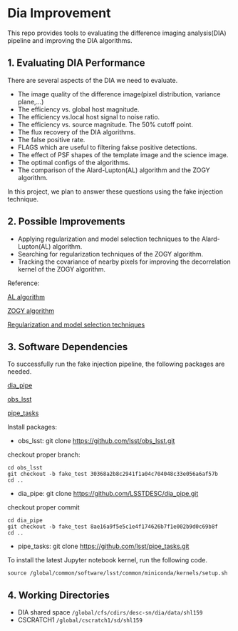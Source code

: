 # Dia Improvement

This repo provides tools to evaluating the difference imaging analysis(DIA) pipeline and improving the DIA algorithms.

## 1. Evaluating DIA Performance

There are several aspects of the DIA we need to evaluate.
- The image quality of the difference image(pixel distribution, variance plane,...)
- The efficiency vs. global host magnitude.
- The efficiency vs.local host signal to noise ratio.
- The efficiency vs. source magnitude. The 50% cutoff point.
- The flux recovery of the DIA algorithms.
- The false positive rate.
- FLAGS which are useful to filtering fakse positive detections.
- The effect of PSF shapes of the template image and the science image.
- The optimal configs of the algorithms.
- The comparison of the Alard-Lupton(AL) algorithm and the ZOGY algorithm.

In this project, we plan to answer these questions using the fake injection technique.


## 2. Possible Improvements

- Applying regularization and model selection techniques to the Alard-Lupton(AL) algorithm.
- Searching for regularization techniques of the ZOGY algorithm.
- Tracking the covariance of nearby pixels for improving the decorrelation kernel of the ZOGY algorithm.

Reference:

[AL algorithm](https://arxiv.org/abs/astro-ph/9712287)

[ZOGY algorithm](https://arxiv.org/abs/1601.02655)

[Regularization and model selection techniques](https://arxiv.org/pdf/1512.04655.pdf)

## 3. Software Dependencies

To successfully run the fake injection pipeline, the following packages are needed.

[dia_pipe](https://github.com/LSSTDESC/dia_pipe)

[obs_lsst](https://github.com/lsst/obs_lsst)

[pipe_tasks](https://github.com/lsst/pipe_tasks)

Install packages:

- obs_lsst: git clone https://github.com/lsst/obs_lsst.git

checkout proper branch:
```
cd obs_lsst
git checkout -b fake_test 30368a2b8c2941f1a04c704048c33e056a6af57b
cd ..
```

- dia_pipe: git clone https://github.com/LSSTDESC/dia_pipe.git

checkout proper commit
```
cd dia_pipe
git checkout -b fake_test 8ae16a9f5e5c1e4f174626b7f1e002b9d0c69b8f
cd ..
```

- pipe_tasks: git clone https://github.com/lsst/pipe_tasks.git

 To install the latest Jupyter notebook kernel, run the following code.
 
 `source /global/common/software/lsst/common/miniconda/kernels/setup.sh`

## 4. Working Directories

- DIA shared space `/global/cfs/cdirs/desc-sn/dia/data/shl159`
- CSCRATCH1 `/global/cscratch1/sd/shl159`
